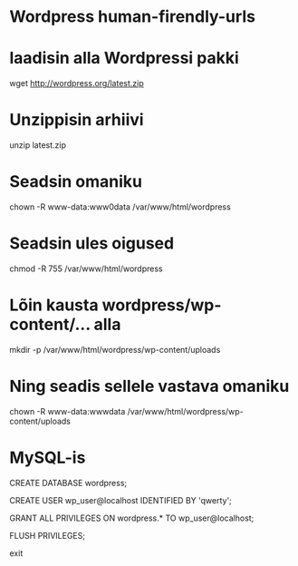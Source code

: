 # Wordpress human-firendly-urls
# laadisin alla Wordpressi pakki
wget http://wordpress.org/latest.zip

# Unzippisin arhiivi
unzip latest.zip

# Seadsin omaniku
chown -R www-data:www0data /var/www/html/wordpress

# Seadsin ules oigused
chmod -R 755 /var/www/html/wordpress

# Lõin kausta wordpress/wp-content/... alla
mkdir -p /var/www/html/wordpress/wp-content/uploads

# Ning seadis sellele vastava omaniku
chown -R www-data:wwwdata /var/www/html/wordpress/wp-content/uploads

# MySQL-is
CREATE DATABASE wordpress;

CREATE USER wp_user@localhost IDENTIFIED BY 'qwerty';

GRANT ALL PRIVILEGES ON wordpress.* TO wp_user@localhost;

FLUSH PRIVILEGES;

exit
